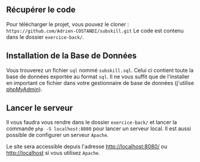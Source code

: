 
## Récupérer le code

Pour télécharger le projet, vous pouvez le cloner :
`https://github.com/Adrien-COSTANDI/subskill.git`
Le code est contenu dans le dossier `exercice-back/`.

## Installation de la Base de Données
Vous trouverez un fichier `sql` nommé `subskill.sql`. Celui ci contient toute la base de données exportée au format `sql`. Il ne vous suffit que de l'installer en important ce fichier dans votre gestionnaire de base de données (j'utilise [phpMyAdmin](https://www.phpmyadmin.net/)).

## Lancer le serveur
Il vous faudra vous rendre dans le dossier `exercice-back/` et lancer la commande `php -S localhost:8080` pour lancer un serveur local. Il est aussi possible de configurer un serveur `Apache`.

Le site sera accessible depuis l'adresse [http://localhost:8080/](http://localhost:8080/) ou [http://localhost](http://localhost) si vous utilisez `Apache`.
